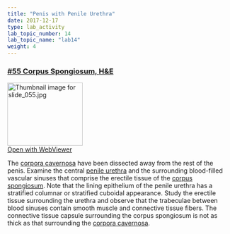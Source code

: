 ```yaml
---
title: "Penis with Penile Urethra"
date: 2017-12-17
type: lab_activity
lab_topic_number: 14
lab_topic_name: "lab14"
weight: 4
---
```

<div class="entrybody">
						<h3><u><b>#55 Corpus Spongiosum, <span class="caps">H&amp;E</span></b></u></h3>

<div class="thumbnail"> <a href="http://virtualslides.cumc.columbia.edu/55.svs/view.apml?" target="_blank"><img alt="Thumbnail image for slide_055.jpg" src="/assets/images/slide_055-thumb-170x143-1515.jpg" width="170" height="143" class="mt-image-left"></a><br><a href="http://virtualslides.cumc.columbia.edu/55.svs/view.apml?" target="_blank">Open with WebViewer</a></div>

<p>The <u>corpora cavernosa</u> have been dissected away from the rest of the penis.  Examine the central <u>penile urethra</u> and the surrounding blood-filled vascular sinuses that comprise the erectile tissue of the <u>corpus spongiosum</u>.  Note that the lining epithelium of the penile urethra has a stratified columnar or stratified cuboidal appearance. Study the erectile tissue surrounding the urethra and observe that the trabeculae between blood sinuses contain smooth muscle and connective tissue fibers.  The connective tissue capsule surrounding the corpus spongiosum is not as thick as that surrounding the <u>corpora cavernosa</u>.</p>
						
						
</div>
